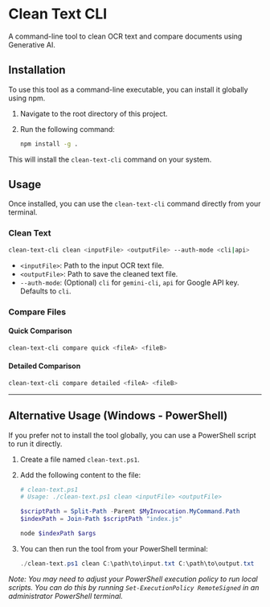 # Clean Text CLI

A command-line tool to clean OCR text and compare documents using Generative AI.

## Installation

To use this tool as a command-line executable, you can install it globally using npm.

1.  Navigate to the root directory of this project.
2.  Run the following command:

    ```bash
    npm install -g .
    ```

This will install the `clean-text-cli` command on your system.

## Usage

Once installed, you can use the `clean-text-cli` command directly from your terminal.

### Clean Text

```bash
clean-text-cli clean <inputFile> <outputFile> --auth-mode <cli|api>
```

-   `<inputFile>`: Path to the input OCR text file.
-   `<outputFile>`: Path to save the cleaned text file.
-   `--auth-mode`: (Optional) `cli` for `gemini-cli`, `api` for Google API key. Defaults to `cli`.

### Compare Files

#### Quick Comparison

```bash
clean-text-cli compare quick <fileA> <fileB>
```

#### Detailed Comparison

```bash
clean-text-cli compare detailed <fileA> <fileB>
```

---

## Alternative Usage (Windows - PowerShell)

If you prefer not to install the tool globally, you can use a PowerShell script to run it directly.

1.  Create a file named `clean-text.ps1`.
2.  Add the following content to the file:

    ```powershell
    # clean-text.ps1
    # Usage: ./clean-text.ps1 clean <inputFile> <outputFile>

    $scriptPath = Split-Path -Parent $MyInvocation.MyCommand.Path
    $indexPath = Join-Path $scriptPath "index.js"

    node $indexPath $args
    ```

3.  You can then run the tool from your PowerShell terminal:

    ```powershell
    ./clean-text.ps1 clean C:\path\to\input.txt C:\path\to\output.txt
    ```

*Note: You may need to adjust your PowerShell execution policy to run local scripts. You can do this by running `Set-ExecutionPolicy RemoteSigned` in an administrator PowerShell terminal.*
